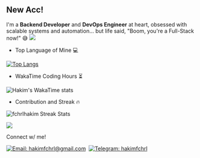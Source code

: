 ## New Acc!

I'm a **Backend Developer** and **DevOps Engineer** at heart, obsessed with scalable systems and automation... but life said, "Boom, you're a Full-Stack now!" 😅
<img src="https://user-images.githubusercontent.com/73097560/115834477-dbab4500-a447-11eb-908a-139a6edaec5c.gif"></a>

- Top Language of Mine 💻

[![Top Langs](https://github-readme-stats.vercel.app/api/top-langs/?username=fchrlhakim&layout=compact&theme=github_dark&langs_count=12)](https://github.com/fchrlhakim/github-readme-stats)

- WakaTime Coding Hours ⏳

![Hakim's WakaTime stats](https://github-readme-stats.vercel.app/api/wakatime?username=fchrlhakim&theme=vision-friendly-dark\&layout=compact)

- Contribution and Streak 🔥 

<p><img src="https://github-readme-streak-stats.herokuapp.com/?user=fchrlhakim&theme=dark" alt="fchrlhakim Streak Stats" /></p>

<img src="https://user-images.githubusercontent.com/73097560/115834477-dbab4500-a447-11eb-908a-139a6edaec5c.gif"></a>


<!-- ## :trophy: Hakim's Trophies 
![Hakim Trophy](https://github-profile-trophy.vercel.app/?username=fchrlhakim&theme=darkhub&column=5&row=1&margin-w=15&margin-h=15) -->


Connect w/ me!

[![Email: hakimfchrl@gmail.com](https://img.shields.io/badge/-hakimfchrl@gmail.com-D14836?style=flat&logo=Gmail&logoColor=white)](mailto:hakimfchrl@gmail.com)&nbsp;
[![Telegram: hakimfchrl](https://img.shields.io/badge/Telegram-26A5E4?style=flat&logo=telegram&logoColor=white&link=https://t.me/hakimfchrl)](https://t.me/hakimfchrl)&nbsp;

<!--
**fchrlhakim/fchrlhakim** is a ✨ _special_ ✨ repository because its `README.md` (this file) appears on your GitHub profile.
